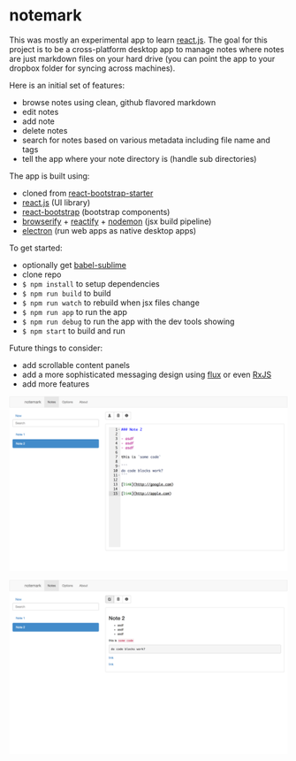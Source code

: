 notemark
=========

This was mostly an experimental app to learn [react.js](http://reactjs.com).  The goal for this project is to be a cross-platform desktop app to manage notes where notes are just markdown files on your hard drive (you can point the app to your dropbox folder for syncing across machines).

Here is an initial set of features:

- browse notes using clean, github flavored markdown
- edit notes
- add note
- delete notes
- search for notes based on various metadata including file name and tags
- tell the app where your note directory is (handle sub directories)

The app is built using:

- cloned from [react-bootstrap-starter](https://github.com/jritsema/react-bootstrap-starter)
- [react.js](http://facebook.github.io/react/) (UI library)
- [react-bootstrap](http://react-bootstrap.github.io) (bootstrap components)
- [browserify](http://browserify.org) + [reactify](https://github.com/andreypopp/reactify) + [nodemon](http://nodemon.io) (jsx build pipeline)
- [electron](https://github.com/atom/electron) (run web apps as native desktop apps)

To get started:

- optionally get [babel-sublime](https://github.com/babel/babel-sublime)
- clone repo
- `$ npm install` to setup dependencies
- `$ npm run build` to build
- `$ npm run watch` to rebuild when jsx files change 
- `$ npm run app` to run the app
- `$ npm run debug` to run the app with the dev tools showing
- `$ npm start` to build and run

Future things to consider:

- add scrollable content panels
- add a more sophisticated messaging design using [flux](https://github.com/facebook/flux) or even [RxJS](https://reactive-extensions.github.io/RxJS/)
- add more features

![Screenshot](screenshot1.png)

![Screenshot](screenshot2.png)

